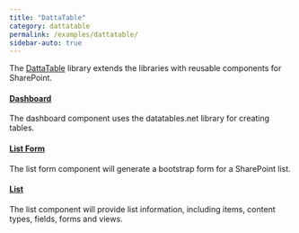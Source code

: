 ```yaml
---
title: "DattaTable"
category: dattatable
permalink: /examples/dattatable/
sidebar-auto: true
---
```

The [DattaTable](https://github.com/datta-register/dattatable) library extends the libraries with reusable components for SharePoint.

#### [Dashboard](dashboard)

The dashboard component uses the datatables.net library for creating tables.

#### [List Form](list-form)

The list form component will generate a bootstrap form for a SharePoint list.

#### [List](list)

The list component will provide list information, including items, content types, fields, forms and views.